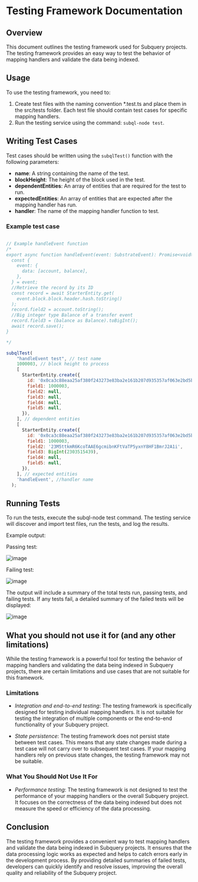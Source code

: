 # Testing Framework Documentation

## Overview

This document outlines the testing framework used for Subquery projects. The testing framework provides an easy way to test the behavior of mapping handlers and validate the data being indexed.

## Usage

To use the testing framework, you need to:

1. Create test files with the naming convention *.test.ts and place them in the src/tests folder. Each test file should contain test cases for specific mapping handlers.
2. Run the testing service using the command: `subql-node test`.

## Writing Test Cases

Test cases should be written using the `subqlTest()` function with the following parameters:

- **name**: A string containing the name of the test.
- **blockHeight**: The height of the block used in the test.
- **dependentEntities**: An array of entities that are required for the test to run.
- **expectedEntities**: An array of entities that are expected after the mapping handler has run.
- **handler**: The name of the mapping handler function to test.

### Example test case

```javascript

// Example handleEvent function
/*
export async function handleEvent(event: SubstrateEvent): Promise<void> {
  const {
    event: {
      data: [account, balance],
    },
  } = event;
  //Retrieve the record by its ID
  const record = await StarterEntity.get(
    event.block.block.header.hash.toString()
  );
  record.field2 = account.toString();
  //Big integer type Balance of a transfer event
  record.field3 = (balance as Balance).toBigInt();
  await record.save();
}

*/

subqlTest(
    "handleEvent test", // test name
    1000003, // block height to process
    [
      StarterEntity.create({
        id: '0x0ca3c88eaa25af380f243273e83ba2e161b207d935357af063e2bd5b8a2e9c40', // Replace this with the actual block hash for block 103
        field1: 1000003,
        field2: null,
        field3: null,
        field4: null,
        field5: null,
      }),
    ], // dependent entities
    [
      StarterEntity.create({
        id: '0x0ca3c88eaa25af380f243273e83ba2e161b207d935357af063e2bd5b8a2e9c40', // Replace this with the actual block hash for block 103
        field1: 1000003,
        field2: '23M5ttkmR6KcoTAAE6gcmibnKFtVaTP5yxnY8HF1BmrJ2A1i', 
        field3: BigInt(2303515439), 
        field4: null,
        field5: null,
      }),
    ], // expected entities
    'handleEvent', //handler name
  );
```

## Running Tests

To run the tests, execute the subql-node test command. The testing service will discover and import test files, run the tests, and log the results.

Example output:

Passing test:

![image](https://user-images.githubusercontent.com/40036742/232681495-969e28eb-6ff4-442f-b006-2e92548e9ef9.png)

Failing test:

![image](https://user-images.githubusercontent.com/40036742/232679045-1571a9c0-2854-494c-a790-6e1b0c22a8b1.png)

The output will include a summary of the total tests run, passing tests, and failing tests. If any tests fail, a detailed summary of the failed tests will be displayed:

![image](https://user-images.githubusercontent.com/40036742/232679166-ff681318-e619-461f-ad95-a513e48127f4.png)

## What you should not use it for (and any other limitations)

While the testing framework is a powerful tool for testing the behavior of mapping handlers and validating the data being indexed in Subquery projects, there are certain limitations and use cases that are not suitable for this framework.

### Limitations
- *Integration and end-to-end testing*: The testing framework is specifically designed for testing individual mapping handlers. It is not suitable for testing the integration of multiple components or the end-to-end functionality of your Subquery project.

- *State persistence*: The testing framework does not persist state between test cases. This means that any state changes made during a test case will not carry over to subsequent test cases. If your mapping handlers rely on previous state changes, the testing framework may not be suitable.

### What You Should Not Use It For
- *Performance testing*: The testing framework is not designed to test the performance of your mapping handlers or the overall Subquery project. It focuses on the correctness of the data being indexed but does not measure the speed or efficiency of the data processing.

## Conclusion

The testing framework provides a convenient way to test mapping handlers and validate the data being indexed in Subquery projects. It ensures that the data processing logic works as expected and helps to catch errors early in the development process. By providing detailed summaries of failed tests, developers can quickly identify and resolve issues, improving the overall quality and reliability of the Subquery project.

